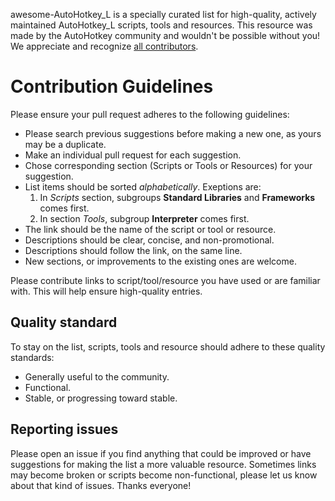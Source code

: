 awesome-AutoHotkey_L is a specially curated list for high-quality, actively maintained AutoHotkey_L scripts, tools and resources.
This resource was made by the AutoHotkey community and wouldn't be possible without you! We appreciate and recognize [all contributors](/contributors).

# Contribution Guidelines
Please ensure your pull request adheres to the following guidelines:
- Please search previous suggestions before making a new one, as yours may be a duplicate.
- Make an individual pull request for each suggestion.
- Chose corresponding section (Scripts or Tools or Resources) for your suggestion.
- List items should be sorted *alphabetically*. Exeptions are:
  1. In *Scripts* section, subgroups **Standard Libraries** and **Frameworks** comes first.
  2. In section *Tools*, subgroup **Interpreter** comes first.
- The link should be the name of the script or tool or resource.
- Descriptions should be clear, concise, and non-promotional.
- Descriptions should follow the link, on the same line.
- New sections, or improvements to the existing ones are welcome.

Please contribute links to script/tool/resource you have used or are familiar with. This will help ensure high-quality entries.


## Quality standard

To stay on the list, scripts, tools and resource should adhere to these quality standards:

- Generally useful to the community.
- Functional.
- Stable, or progressing toward stable.


## Reporting issues

Please open an issue if you find anything that could be improved or have suggestions for making the list a more valuable resource. Sometimes links may become broken or scripts become non-functional, please let us know about that kind of issues. Thanks everyone!

